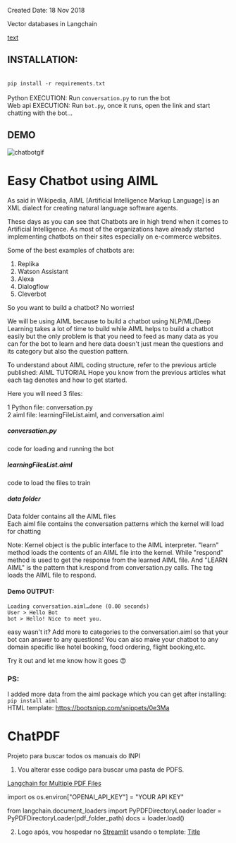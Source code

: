 Created Date: 18 Nov 2018

Vector databases in Langchain

[text](https://python.langchain.com/docs/integrations/vectorstores/chroma)

## INSTALLATION:
<br> `pip install -r requirements.txt`
<br><br>
Python EXECUTION: Run `conversation.py` to run the bot<br>
Web api EXECUTION: Run `bot.py`, once it runs, open the link and start chatting with the bot... <br>

## DEMO
![chatbotgif](https://github.com/pemagrg1/Easy-Chatbot/blob/master/multimedia/pema.gif)

# Easy Chatbot using AIML

As said in Wikipedia, AIML [Artificial Intelligence Markup Language] is an XML dialect for creating natural language software agents.

These days as you can see that Chatbots are in high trend when it comes to Artificial Intelligence. As most of the organizations have already started implementing chatbots on their sites especially on e-commerce websites. 

Some of the best examples of chatbots are:
1. Replika
2. Watson Assistant
3. Alexa
4. Dialogflow
5. Cleverbot

So you want to build a chatbot? No worries! 

We will be using AIML because to build a chatbot using NLP/ML/Deep Learning takes a lot of time to build while AIML helps to build a chatbot easily but the only problem is that you need to feed as many data as you can for the bot to learn and here data doesn't just mean the questions and its category but also the question pattern.

To understand about AIML coding structure, refer to the previous article published: AIML TUTORIAL
Hope you know from the previous articles what each tag denotes and how to get started. 

Here you will need 3 files:

1 Python file: conversation.py<br>
2 aiml file: learningFileList.aiml, and conversation.aiml<br>

##### conversation.py
code for loading and running the bot

##### learningFilesList.aiml
code to load the files to train

##### data folder
Data folder contains all the AIML files<br>
Each aiml file contains the conversation patterns which the kernel will load for chatting

Note: Kernel object is the public interface to the AIML interpreter. "learn" method loads the contents of an AIML file into the kernel. While "respond" method is used to get the response from the learned AIML file. And "LEARN AIML" is the pattern that k.respond from conversation.py calls. The <learn> tag loads the AIML file to respond.

#### Demo OUTPUT:
```Loading learning_file_list.aiml…done (0.07 seconds)
Loading conversation.aiml…done (0.00 seconds)
User > Hello Bot
bot > Hello! Nice to meet you.
```

easy wasn't it? Add more to categories to the conversation.aiml so that your bot can answer to any questions! You can also make your chatbot to any domain specific like hotel booking, food ordering, flight booking,etc.

Try it out and let me know how it goes 😍


### PS:
I added more data from the aiml package which you can get after installing: `pip install aiml`
<br>HTML template: https://bootsnipp.com/snippets/0e3Ma
# ChatPDF

Projeto para buscar todos os manuais do INPI 

1) Vou alterar esse codigo para buscar uma pasta de PDFS. 

[Langchain for Multiple PDF Files](https://levelup.gitconnected.com/langchain-for-multiple-pdf-files-87c966e0c032)

import os
os.environ["OPENAI_API_KEY"] = "YOUR API KEY"

from langchain.document_loaders import PyPDFDirectoryLoader
loader = PyPDFDirectoryLoader(pdf_folder_path)
docs = loader.load()

2) Logo após, vou hospedar no [Streamlit](https://streamlit.io/) usando o template: [Title](https://github.com/streamlit/llm-examples/blob/main/Chatbot.py)